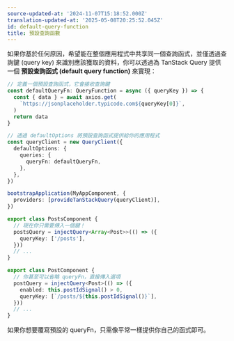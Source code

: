 ```yaml
---
source-updated-at: '2024-11-07T15:18:52.000Z'
translation-updated-at: '2025-05-08T20:25:52.045Z'
id: default-query-function
title: 預設查詢函數
---
```


如果你基於任何原因，希望能在整個應用程式中共享同一個查詢函式，並僅透過查詢鍵 (query key) 來識別應該獲取的資料，你可以透過為 TanStack Query 提供一個 **預設查詢函式 (default query function)** 來實現：

```ts
// 定義一個預設查詢函式，它會接收查詢鍵
const defaultQueryFn: QueryFunction = async ({ queryKey }) => {
  const { data } = await axios.get(
    `https://jsonplaceholder.typicode.com${queryKey[0]}`,
  )
  return data
}

// 透過 defaultOptions 將預設查詢函式提供給你的應用程式
const queryClient = new QueryClient({
  defaultOptions: {
    queries: {
      queryFn: defaultQueryFn,
    },
  },
})

bootstrapApplication(MyAppComponent, {
  providers: [provideTanStackQuery(queryClient)],
})

export class PostsComponent {
  // 現在你只需要傳入一個鍵！
  postsQuery = injectQuery<Array<Post>>(() => ({
    queryKey: ['/posts'],
  }))
  // ...
}

export class PostComponent {
  // 你甚至可以省略 queryFn，直接傳入選項
  postQuery = injectQuery<Post>(() => ({
    enabled: this.postIdSignal() > 0,
    queryKey: [`/posts/${this.postIdSignal()}`],
  }))
  // ...
}
```

如果你想要覆寫預設的 queryFn，只需像平常一樣提供你自己的函式即可。
